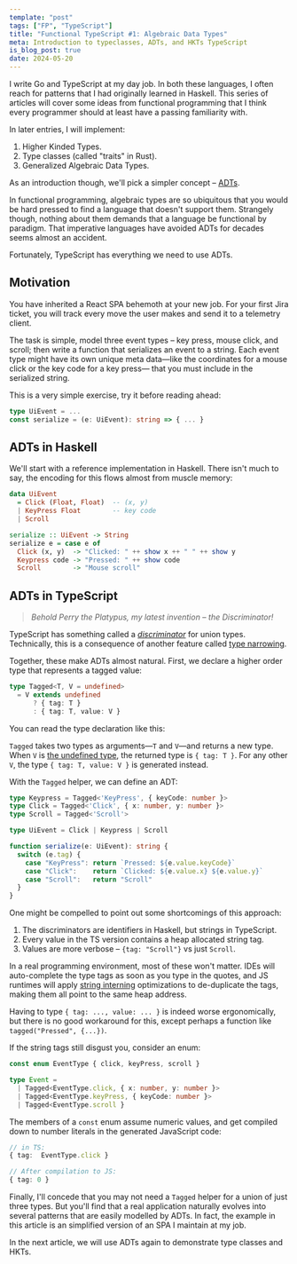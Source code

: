 ```yaml
---
template: "post" 
tags: ["FP", "TypeScript"]
title: "Functional TypeScript #1: Algebraic Data Types"
meta: Introduction to typeclasses, ADTs, and HKTs TypeScript
is_blog_post: true
date: 2024-05-20
---
```


I write Go and TypeScript at my day job.
In both these languages, I often reach for patterns that I had originally learned in Haskell.
This series of articles will cover some ideas from functional programming that I think every programmer should at
least have a passing familiarity with.

In later entries, I will implement:

  1. Higher Kinded Types.
  2. Type classes (called "traits" in Rust).
  3. Generalized Algebraic Data Types.

As an introduction though, we'll pick a simpler concept – [ADTs](https://en.wikipedia.org/wiki/Algebraic_data_type).

In functional programming, algebraic types are so ubiquitous that you would be hard pressed
to find a language that doesn't support them.
Strangely though, nothing about them demands that a language be functional by paradigm.
That imperative languages have avoided ADTs for decades seems almost an accident.

Fortunately, TypeScript has everything we need to use ADTs.

## Motivation

You have inherited a React SPA behemoth at your new job.
For your first Jira ticket, you will track every move the user makes and send it to a telemetry client.

The task is simple, model three event types – key press, mouse click, and scroll;
then write a function that serializes an event to a string.
Each event type might have its own unique meta data—like the
coordinates for a mouse click or the key code for a key press—
that you must include in the serialized string.

This is a very simple exercise, try it before reading ahead:

```ts
type UiEvent = ...
const serialize = (e: UiEvent): string => { ... }
```

## ADTs in Haskell 

We'll start with a reference implementation in Haskell.
There isn't much to say, the encoding for this flows almost from muscle memory:

```hs
data UiEvent 
  = Click (Float, Float)  -- (x, y)
  | KeyPress Float        -- key code 
  | Scroll

serialize :: UiEvent -> String
serialize e = case e of 
  Click (x, y)  -> "Clicked: " ++ show x ++ " " ++ show y
  Keypress code -> "Pressed: " ++ show code
  Scroll        -> "Mouse scroll"
```

## ADTs in TypeScript

> *Behold Perry the Platypus, my latest invention – the Discriminator!*

TypeScript has something called a *[discriminator](https://www.typescriptlang.org/docs/handbook/2/narrowing.html#discriminated-unions)* for union types.
Technically, this is a consequence of another feature called [type narrowing](https://www.typescriptlang.org/docs/handbook/2/narrowing.html).

Together, these make ADTs almost natural.
First, we declare a higher order type that represents a tagged value:

```ts
type Tagged<T, V = undefined>
  = V extends undefined
      ? { tag: T }
      : { tag: T, value: V }
```

You can read the type declaration like this:

`Tagged` takes two types as arguments—`T` and `V`—and returns a new type.
When `V` is [the undefined type](https://www.typescriptlang.org/docs/handbook/2/everyday-types.html#null-and-undefined), the returned type is `{ tag: T }`.
For any other `V`, the type `{ tag: T, value: V }` is generated instead.

With the `Tagged` helper, we can define an ADT:

```ts
type Keypress = Tagged<'KeyPress', { keyCode: number }>
type Click = Tagged<'Click', { x: number, y: number }>
type Scroll = Tagged<'Scroll'>

type UiEvent = Click | Keypress | Scroll

function serialize(e: UiEvent): string {
  switch (e.tag) {
    case "KeyPress": return `Pressed: ${e.value.keyCode}` 
    case "Click":    return `Clicked: ${e.value.x} ${e.value.y}`
    case "Scroll":   return "Scroll"
  }
}
```

One might be compelled to point out some shortcomings of this approach:

1. The discriminators are identifiers in Haskell, but strings in TypeScript.
3. Every value in the TS version contains a heap allocated string tag.
2. Values are more verbose – `{tag: "Scroll"}` vs just `Scroll`.

In a real programming environment, most of these won't matter.
IDEs will auto-complete the type tags as soon as you type in the quotes,
and JS runtimes will apply [string interning](https://en.wikipedia.org/wiki/String_interning) optimizations to 
de-duplicate the tags, making them all point to the same heap address.

Having to type `{ tag: ..., value: ... }` is indeed worse ergonomically,
but there is no good workaround for this, except perhaps a function like 
`tagged("Pressed", {...})`.

If the string tags still disgust you, consider an enum:

```ts
const enum EventType { click, keyPress, scroll }

type Event =
  | Tagged<EventType.click, { x: number, y: number }>
  | Tagged<EventType.keyPress, { keyCode: number }>
  | Tagged<EventType.scroll }

```

The members of a `const` enum assume numeric values,
and get compiled down to number literals in the generated JavaScript code:

```ts
// in TS:
{ tag:  EventType.click }

// After compilation to JS:
{ tag: 0 }
```

Finally, I'll concede that you may not need a `Tagged` helper for a union of just three types.
But you'll find that a real application naturally evolves into several patterns that are easily 
modelled by ADTs.
In fact, the example in this article is an simplified version of an SPA I maintain at my job.

In the next article, we will use ADTs again to demonstrate type classes and HKTs.

